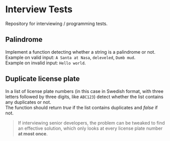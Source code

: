 # Interview Tests
Repository for interviewing / programming tests.  

## Palindrome
Implement a function detecting whether a string is a palindrome or not.  
Example on valid input: `A Santa at Nasa`, `deleveled`, `Dumb mud`.  
Example on invalid input: `Hello world`.

## Duplicate license plate
In a list of license plate numbers (in this case in Swedish format, with three letters followed by three digits, like `ABC123`) detect whether the list contains any duplicates or not.  
The function should return *true* if the list contains duplicates and *false* if not.  
 > If interviewing senior developers, the problem can be tweaked to find an effective solution, which only looks at every license plate number **at most once**.  